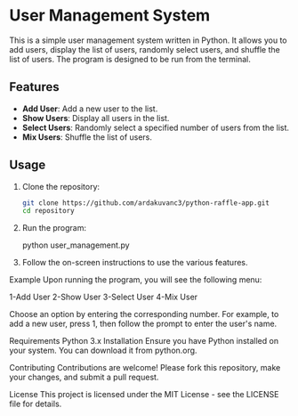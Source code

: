 # User Management System

This is a simple user management system written in Python. It allows you to add users, display the list of users, randomly select users, and shuffle the list of users. The program is designed to be run from the terminal.

## Features

- **Add User**: Add a new user to the list.
- **Show Users**: Display all users in the list.
- **Select Users**: Randomly select a specified number of users from the list.
- **Mix Users**: Shuffle the list of users.

## Usage

1. Clone the repository:
   ```bash
   git clone https://github.com/ardakuvanc3/python-raffle-app.git
   cd repository

2. Run the program:

    python user_management.py


3. Follow the on-screen instructions to use the various features.

Example
Upon running the program, you will see the following menu:

1-Add User
2-Show User
3-Select User
4-Mix User

Choose an option by entering the corresponding number. For example, to add a new user, press 1, then follow the prompt to enter the user's name.

Requirements
Python 3.x
Installation
Ensure you have Python installed on your system. You can download it from python.org.

Contributing
Contributions are welcome! Please fork this repository, make your changes, and submit a pull request.

License
This project is licensed under the MIT License - see the LICENSE file for details.